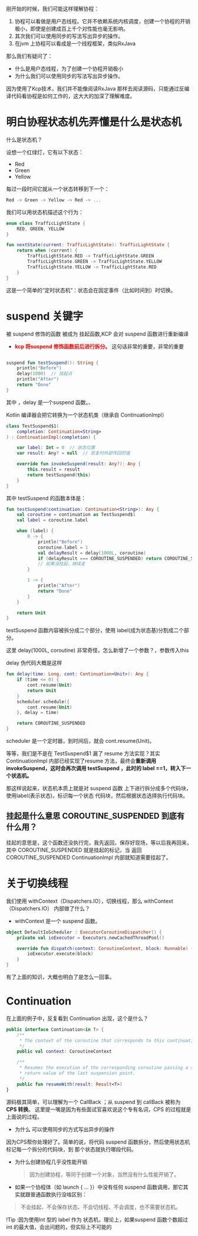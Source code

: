 

刚开始的时候，我们可能这样理解协程：
1. 协程可以看做是用户态线程。它并不依赖系统内核调度，创建一个协程的开销极小，即使是创建成百上千个对性能也毫无影响。
2. 其次我们可以使用同步的写法写出异步的操作。
3. 在jvm 上协程可以看成是一个线程框架，类似RxJava


那么我们有疑问了：
- 什么是用户态线程，为了创建一个协程开销极小
- 为什么我们可以使用同步的写法写出异步操作。


因为使用了Kcp技术，我们并不能像阅读RxJava 那样去阅读源码，只能通过反编译代码看协程是如何工作的，这大大的加深了理解难度。


# 明白协程状态机先弄懂是什么是状态机


什么是状态机？

设想一个红绿灯，它有以下状态：

- Red
- Green
- Yellow

每过一段时间它就从一个状态转移到下一个：

```rust
Red -> Green -> Yellow -> Red -> ...

```
我们可以用状态机描述这个行为：
```kt
enum class TrafficLightState {
    RED, GREEN, YELLOW
}

fun nextState(current: TrafficLightState): TrafficLightState {
    return when (current) {
        TrafficLightState.RED -> TrafficLightState.GREEN
        TrafficLightState.GREEN -> TrafficLightState.YELLOW
        TrafficLightState.YELLOW -> TrafficLightState.RED
    }
}

```
这是一个简单的“定时状态机”：状态会在固定事件（比如时间到）时切换。


# suspend 关键字

被 suspend 修饰的函数 被成为 挂起函数,KCP 会对 suspend 函数进行重新编译

- **<span style="color:red;">kcp 将suspend 修饰函数前后进行拆分。</span>** 这句话非常的重要，非常的重要

```kt

suspend fun testSuspend(): String {
    println("Before")
    delay(1000)  // 挂起点
    println("After")
    return "Done"
}
```

其中 ，delay 是一个suspend 函数。、

 Kotlin 编译器会把它转换为一个状态机类（继承自 ContinuationImpl）

```kt
class TestSuspend$1(
    completion: Continuation<String>
) : ContinuationImpl(completion) {

    var label: Int = 0  // 状态位置
    var result: Any? = null  // 恢复时外部传回的值

    override fun invokeSuspend(result: Any?): Any {
        this.result = result
        return testSuspend(this)
    }
}
```
其中 testSuspend 的函数本体是：

```kt
fun testSuspend(continuation: Continuation<String>): Any {
    val coroutine = continuation as TestSuspend$1
    val label = coroutine.label

    when (label) {
        0 -> {
            println("Before")
            coroutine.label = 1
            val delayResult = delay(1000L, coroutine)
            if (delayResult === COROUTINE_SUSPENDED) return COROUTINE_SUSPENDED
            // 如果没挂起，继续走
        }

        1 -> {
            println("After")
            return "Done"
        }
    }

    return Unit
}
```
testSuspend 函数内容被拆分成二个部分，使用 label(成为状态基)分割成二个部分。


这里 delay(1000L, coroutine)  非常奇怪，怎么新增了一个参数？，参数传入this

delay 伪代码大概是这样
```kt
fun delay(time: Long, cont: Continuation<Unit>): Any {
    if (time <= 0) {
        cont.resume(Unit)
        return Unit
    }
    scheduler.schedule({
        cont.resume(Unit)
    }, delay = time)

    return COROUTINE_SUSPENDED
}
```

scheduler 是一个定时器，到时间后，就会 cont.resume(Unit)。

等等，我们是不是在 TestSuspend$1 漏了 resume 方法实现？其实ContinuationImpl 内部已经实现了resume 方法，最终会**重新调用invokeSuspend，这时会再次调用 testSuspend ，此时的 label ==1，转入下一个状态机。**  


那这样说起来，状态机本质上就是对 suspend 函数 上下进行拆分成多个代码块，使用label(表示状态)，标识每一个状态 代码块，然后根据状态选择执行代码块。

## 挂起是什么意思 COROUTINE_SUSPENDED 到底有什么用？

 挂起的意思是，这个函数还没执行完，我先返回，保存好现场，等以后我再回来，其中 COROUTINE_SUSPENDED 就是挂起的标记，当 返回 COROUTINE_SUSPENDED ContinuationImpl 内部就知道需要挂起了。


 # 关于切换线程

我们使用  withContext（Dispatchers.IO），切换线程，那么  withContext（Dispatchers.IO） 内部做了什么？

-  withContext  是一个  suspend 函数。

```kt
object DefaultIoScheduler : ExecutorCoroutineDispatcher() {
    private val ioExecutor = Executors.newCachedThreadPool()

    override fun dispatch(context: CoroutineContext, block: Runnable) {
        ioExecutor.execute(block)
    }
}

```
有了上面的知识，大概也明白了是怎么一回事。


# Continuation 

在上面的例子中，反复看到 Continuation 出现，这个是什么？

```kt
public interface Continuation<in T> {
    /**
     * The context of the coroutine that corresponds to this continuation.
     */
    public val context: CoroutineContext

    /**
     * Resumes the execution of the corresponding coroutine passing a successful or failed [result] as the
     * return value of the last suspension point.
     */
    public fun resumeWith(result: Result<T>)
}
```

源码极其简单，可以理解为一个 CallBack ；从 suspend 到 callBack 被称为 **CPS 转换**。 这里提一嘴是因为有些面试官喜欢说这个专有名词，CPS 的过程就是上面说的过程。


- 为什么 可以使用同步的方式写出异步的操作

因为CPS帮你处理好了。简单的说，将代码 suspend 函数拆分，然后使用状态机 标记每一个拆分的代码块，到 那个状态就执行哪段代码。

- 为什么创建协程几乎没性能开销
  > 因为创建协程，等同于创建一个对象，当然没有什么性能开销了。


- 如果一个协程体（如 launch { ... }）中没有任何 suspend 函数调用，那它其实就跟普通函数执行没啥区别：
> 不会挂起、不会保存状态、不会切线程、不会调度，也不需要状态机。



!Tip :因为使用Int 型的 label 作为 状态机，理论上，如果suspend 函数个数超过 int 的最大值，会出问题的，但实际上不可能的










